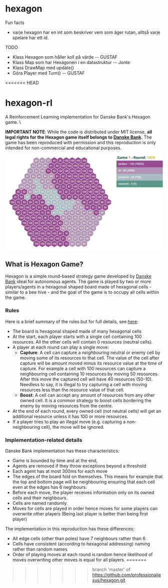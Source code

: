 # hexagon
Fun facts
 - varje hexagon har en int som beskriver vem som äger rutan, alltså varje spelare har ett id.



TODO

- Klass Hexagon som håller koll på värde -- GUSTAF
- Klass Map som har Hexagonen i en datastruktur -- Jonte
- Klass DrawMap med update()
- Göra Player med Turn() -- GUSTAF

<<<<<<< HEAD
# hexagon-rl
A Reinforcement Learning implementation for Danske Bank's Hexagon game. \

**IMPORTANT NOTE**: While the code is distributed under MIT license, **all legal rights for the Hexagon game itself belongs to [Danske Bank](https://danskebank.com/).** The game has been reproduced with permission and this reproduction is only intended for non-commercial and educational purposes.

![hexagon](https://raw.githubusercontent.com/aliostad/hexagon-rl/master/hexagon.jpg)

## What is Hexagon Game?
Hexagon is a simple round-based strategy game developed by [Danske Bank](https://danskebank.com/) ideal for autonomous agents. The game is played by two or more players/agents in a hexagonal shaped board made of hexagonal cells - similar to a bee hive - and the goal of the game is to occupy all cells within the game.

### Rules
Here is a brief summary of the rules but for full details, see [here](https://playhexagon.com/PublicRules):

 - The board is hexagonal shaped made of many hexagonal cells
 - At the start, each player starts with a single cell containing 100 resources. All the other cells will contain 0 resources (neutral cells).
 - A player at each round can play a single move:
   - **Capture**: A cell can capture a *neighbouring* neutral or enemy cell by moving some of its resources to that cell. The value of the cell after capture will be amount moved minus its resource value at the time of capture. For example a cell with 100 resources can capture a neighbouring cell containing 10 resources by moving 50 resources. After this move the captured cell will have 40 resources (50-10). Needless to say, it is illegal to try capturing a cell with moving resources less than the resource value of that cell.
   - **Boost**: A cell can accept any amount of resources from any other owned cell. It is a common strategy to boost cells bordering the enemy by moving resources from the centre.
 - At the end of each round, every owned cell (not neutral cells) will get an additional resource unless it has 100 or more resources.
 - If a player tries to play an illegal move (e.g. capturing a non-neighbouring cell), the move will be ignored.
 
### Implementation-related details
Danske Bank implementation has these characteristics:

 - Game is bounded by time and at the end, 
 - Agents are removed if they throw exceptions beyond a threshold
 - Each agent has at most 300ms for each move
 - The edges of the board fold on themselves. This means for example that the top and bottom page will be neighbouring ensuring that each cell even at the edges has 6 neghbours.
 - Before each move, the player receives information only on its owned cells and their neighbours.
 - Cells are named randomly.
 - Moves for cells are played in order hence moves for some players can overwrite other players (Being last player is better than being first player)

The implementation in this reproduction has these differences:
 - All edge cells (other than poles) have 7 neighbours rather than 6
 - Cells have consistent (according to hexagonal addressing) naming rather than random names
 - Order of playing moves at each round is random hence likelihood of moves overwriting other moves is equal for all players.
=======
>>>>>>> branch 'master' of https://github.com/professionaljesus/hexagon.git
